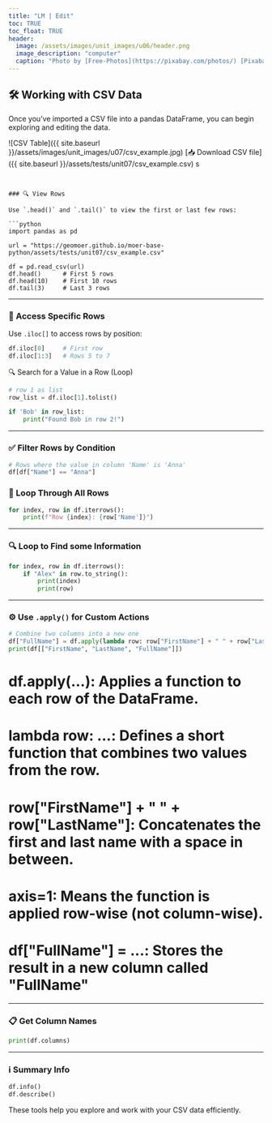 ```yaml
---
title: "LM | Edit"
toc: TRUE
toc_float: TRUE
header:
  image: /assets/images/unit_images/u06/header.png
  image_description: "computer"
  caption: "Photo by [Free-Photos](https://pixabay.com/photos/) [Pixabay](https://pixabay.com/de/)"
---
```


## 🛠️ Working with CSV Data

Once you’ve imported a CSV file into a pandas DataFrame, you can begin exploring and editing the data.

![CSV Table]({{ site.baseurl }}/assets/images/unit_images/u07/csv_example.jpg)
[📥 Download CSV file]({{ site.baseurl }}/assets/tests/unit07/csv_example.csv)
s
```


### 🔍 View Rows

Use `.head()` and `.tail()` to view the first or last few rows:

```python
import pandas as pd

url = "https://geomoer.github.io/moer-base-python/assets/tests/unit07/csv_example.csv"

df = pd.read_csv(url)
df.head()      # First 5 rows
df.head(10)    # First 10 rows
df.tail(3)     # Last 3 rows
```

---

### 🔢 Access Specific Rows

Use `.iloc[]` to access rows by position:

```python
df.iloc[0]     # First row
df.iloc[1:3]   # Rows 5 to 7
```

🔍 Search for a Value in a Row (Loop)

```python
# row 1 as list
row_list = df.iloc[1].tolist()

if 'Bob' in row_list:
    print("Found Bob in row 2!")
```
---

### ✅ Filter Rows by Condition

```python
# Rows where the value in column 'Name' is 'Anna'
df[df["Name"] == "Anna"]
```


### 🔁 Loop Through All Rows

```python
for index, row in df.iterrows():
    print(f"Row {index}: {row['Name']}")
```

---

### 🔍 Loop to Find some Information

```python
for index, row in df.iterrows():
    if "Alex" in row.to_string():
        print(index)
        print(row)
```

---

### ⚙️ Use `.apply()` for Custom Actions

```python
# Combine two columns into a new one
df["FullName"] = df.apply(lambda row: row["FirstName"] + " " + row["LastName"], axis=1)
print(df[["FirstName", "LastName", "FullName"]])
```
 # df.apply(...): Applies a function to each row of the DataFrame.

 # lambda row: ...: Defines a short function that combines two values from the row.

 # row["FirstName"] + " " + row["LastName"]: Concatenates the first and last name with a space in between.

 # axis=1: Means the function is applied row-wise (not column-wise).

 # df["FullName"] = ...: Stores the result in a new column called "FullName"

---

### 📋 Get Column Names

```python
print(df.columns)
```

---

### ℹ️ Summary Info

```python
df.info()
df.describe()
```

These tools help you explore and work with your CSV data efficiently.
